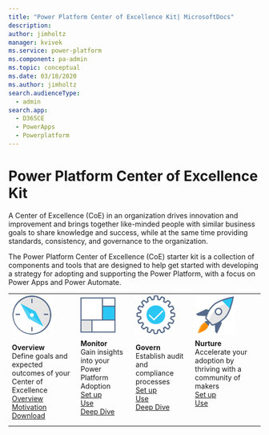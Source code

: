```yaml
---
title: "Power Platform Center of Excellence Kit| MicrosoftDocs"
description: 
author: jimholtz
manager: kvivek
ms.service: power-platform
ms.component: pa-admin
ms.topic: conceptual
ms.date: 03/18/2020
ms.author: jimholtz
search.audienceType: 
  - admin
search.app: 
  - D365CE
  - PowerApps
  - Powerplatform
---
```

# Power Platform Center of Excellence Kit

A Center of Excellence (CoE) in an organization drives innovation and improvement and brings together like-minded people with similar business goals to share knowledge and success, while at the same time providing standards, consistency, and governance to the organization.

The Power Platform Center of Excellence (CoE) starter kit is a collection of components and tools that are designed to help get started with developing a strategy for adopting and supporting the Power Platform, with a focus on Power Apps and Power Automate.

|  |  |  |  |
|---------|---------|---------|---------|
|<img src="media/i_overview.svg" alt="Overview icon" width="80"/>  |<img src="media/i_dashboard.svg" alt="Monitor icon" width="70"/>  |<img src="media/i_setup.svg" alt="Govern icon" width="80"/> | <img src="media/i_get-started.svg" alt="Nurture icon" width="80"/> | 
| **Overview** <br /> Define goals and expected outcomes of your Center of Excellence<Br>[Overview](overview.md)<br>[Motivation](motivation.md)<br>[Download](<https://aka.ms/coestarterkitdownload>) | **Monitor**  <br /> Gain  insights into your Power Platform Adoption<br>[Set up](setup-core-components)<br>[Use](core-components.md)<br>[Deep Dive](power-bi.md) <Br>&nbsp;     | **Govern** <br />   Establish audit and compliance processes <br>[Set up](setup-governance-components)<br>[Use](governance-components.md)<br>[Deep Dive](example-processes.md)<Br>&nbsp; | **Nurture** <Br>Accelerate your adoption by thriving with a community of makers <br>[Set up](setup-nurture-components)<br>[Use](nurture-components.md)<Br>&nbsp;<Br>&nbsp; |

